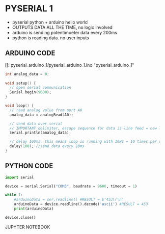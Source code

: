 # PYSERIAL 1

-	pyserial python + arduino hello world 
-	OUTPUTS DATA ALL THE TIME, no logic involved
-	arduino is sending potentimoeter data every 200ms
-	python is reading data. no user inputs

## ARDUINO CODE

[]: pyserial_arduino_1/pyserial_arduino_1.ino	"pyserial_arduino_1"

```c++
int analog_data = 0;
  
void setup() {
  // open serial communication
  Serial.begin(9600);
}

void loop() {
  // read analog value from port A0
  analog_data = analogRead(A0);

  // send data over serial
  // IMPORTANT delimiter, escape sequence for data is line feed = new line "\n"
  Serial.println(analog_data);  

  // delay 100ms, this means loop is running with 10Hz = 10 times per second
  delay(100); //send data every 10ms
}
```

## PYTHON CODE

```python
import serial

device = serial.Serial("COM3", baudrate = 9600, timeout = 1)

while 1:
    #arduinoData = ser.readline() #RESULT = b'453\r\n'
    arduinoData = device.readline().decode('ascii') #RESULT = 453
    print(arduinoData)

device.close()
```

JUPYTER NOTEBOOK